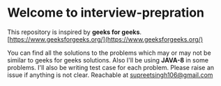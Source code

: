 # Welcome to interview-prepration

This repository is inspired by  **geeks for geeks**. [https://www.geeksforgeeks.org/](https://www.geeksforgeeks.org/)

You can find all the solutions to the problems which may or may not be similar to geeks for geeks solutions. Also I'll be using  **JAVA-8**  in some problems. I'll also be writing test case for each problem. Please raise an issue if anything is not clear.
Reachable at supreetsingh106@gmail.com
